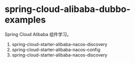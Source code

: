 # spring-cloud-alibaba-dubbo-examples
Spring Cloud Alibaba 组件学习。
1. spring-cloud-starter-alibaba-nacos-discovery
2. spring-cloud-starter-alibaba-nacos-config
3. spring-cloud-starter-alibaba-nacos-discovery

